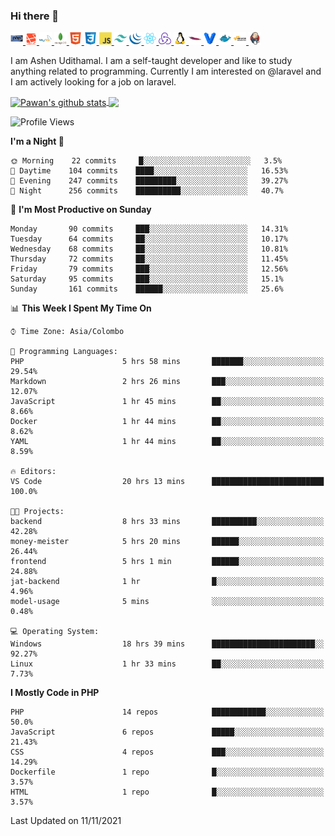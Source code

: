 ### Hi there 👋

<a align="center" href="https://github.com/ashenud"> <img width="20px" src="https://raw.githubusercontent.com/devicons/devicon/master/icons/php/php-original.svg" alt="ashenud: PHP" /> <img width="18px" src="https://raw.githubusercontent.com/devicons/devicon/master/icons/laravel/laravel-plain-wordmark.svg" alt="ashenud: Laravel" /> <img width="20px" src="https://raw.githubusercontent.com/devicons/devicon/master/icons/mysql/mysql-original-wordmark.svg" alt="ashenud: MySQL" /> <img width="20px" src="https://raw.githubusercontent.com/devicons/devicon/master/icons/mongodb/mongodb-original-wordmark.svg" alt="ashenud: mongoDB" />  <img width="20px" src="https://raw.githubusercontent.com/devicons/devicon/master/icons/html5/html5-original.svg" alt="ashenud: HTML5" /> <img width="20px" src="https://raw.githubusercontent.com/devicons/devicon/master/icons/css3/css3-original.svg" alt="ashenud: CSS3" /> <img width="20px" src="https://raw.githubusercontent.com/devicons/devicon/master/icons/javascript/javascript-original.svg" alt="ashenud: Javascript" /> <img width="20px" src="https://raw.githubusercontent.com/devicons/devicon/master/icons/tailwindcss/tailwindcss-plain.svg" alt="ashenud: Tailwindcss" /> <img width="20px" src="https://raw.githubusercontent.com/devicons/devicon/master/icons/jquery/jquery-original.svg" alt="ashenud: Jquery" /> <img width="20px" src="https://raw.githubusercontent.com/devicons/devicon/master/icons/react/react-original.svg" alt="ashenud: React" /> <img width="20px" src="https://raw.githubusercontent.com/devicons/devicon/master/icons/redux/redux-original.svg" alt="ashenud: Redux" /> <img width="20px" src="https://raw.githubusercontent.com/devicons/devicon/master/icons/linux/linux-original.svg" alt="ashenud: Linux" /> <img width="20px" src="https://raw.githubusercontent.com/devicons/devicon/master/icons/apache/apache-original.svg" alt="ashenud: Apache" /> <img width="20px" src="https://raw.githubusercontent.com/devicons/devicon/master/icons/vagrant/vagrant-original.svg" alt="ashenud: Vagrant" /> <img width="20px" src="https://raw.githubusercontent.com/devicons/devicon/master/icons/docker/docker-original.svg" alt="ashenud: Docker" /> <img width="20px" src="https://raw.githubusercontent.com/devicons/devicon/master/icons/amazonwebservices/amazonwebservices-original-wordmark.svg" alt="ashenud: AWS" /> <img width="20px" src="https://raw.githubusercontent.com/devicons/devicon/master/icons/jenkins/jenkins-original.svg" alt="ashenud: Jenkins" /> </a>

I am Ashen Udithamal. I am a self-taught developer and like to study anything related to programming. Currently I am interested on @laravel and I am actively looking for a job on laravel.

<a href="https://github.com/ashenud">
    <img height="150px" align="center" src="https://github-readme-stats.vercel.app/api?username=ashenud&show_icons=true&theme=nord&line_height=27" alt="Pawan's github stats"/>
</a>
<a href="https://github.com/ashenud">
    <img height="150px" align="center" src="https://github-readme-stats.vercel.app/api/top-langs/?username=ashenud&theme=nord&layout=compact&langs_count=6" />
</a>

<!--START_SECTION:waka-->
![Profile Views](http://img.shields.io/badge/Profile%20Views-105-blue)

**I'm a Night 🦉** 

```text
🌞 Morning    22 commits     █░░░░░░░░░░░░░░░░░░░░░░░░   3.5% 
🌆 Daytime    104 commits    ████░░░░░░░░░░░░░░░░░░░░░   16.53% 
🌃 Evening    247 commits    █████████░░░░░░░░░░░░░░░░   39.27% 
🌙 Night      256 commits    ██████████░░░░░░░░░░░░░░░   40.7%

```
📅 **I'm Most Productive on Sunday** 

```text
Monday       90 commits     ███░░░░░░░░░░░░░░░░░░░░░░   14.31% 
Tuesday      64 commits     ██░░░░░░░░░░░░░░░░░░░░░░░   10.17% 
Wednesday    68 commits     ██░░░░░░░░░░░░░░░░░░░░░░░   10.81% 
Thursday     72 commits     ██░░░░░░░░░░░░░░░░░░░░░░░   11.45% 
Friday       79 commits     ███░░░░░░░░░░░░░░░░░░░░░░   12.56% 
Saturday     95 commits     ███░░░░░░░░░░░░░░░░░░░░░░   15.1% 
Sunday       161 commits    ██████░░░░░░░░░░░░░░░░░░░   25.6%

```


📊 **This Week I Spent My Time On** 

```text
⌚︎ Time Zone: Asia/Colombo

💬 Programming Languages: 
PHP                      5 hrs 58 mins       ███████░░░░░░░░░░░░░░░░░░   29.54% 
Markdown                 2 hrs 26 mins       ███░░░░░░░░░░░░░░░░░░░░░░   12.07% 
JavaScript               1 hr 45 mins        ██░░░░░░░░░░░░░░░░░░░░░░░   8.66% 
Docker                   1 hr 44 mins        ██░░░░░░░░░░░░░░░░░░░░░░░   8.62% 
YAML                     1 hr 44 mins        ██░░░░░░░░░░░░░░░░░░░░░░░   8.59%

🔥 Editors: 
VS Code                  20 hrs 13 mins      █████████████████████████   100.0%

🐱‍💻 Projects: 
backend                  8 hrs 33 mins       ██████████░░░░░░░░░░░░░░░   42.28% 
money-meister            5 hrs 20 mins       ██████░░░░░░░░░░░░░░░░░░░   26.44% 
frontend                 5 hrs 1 min         ██████░░░░░░░░░░░░░░░░░░░   24.88% 
jat-backend              1 hr                █░░░░░░░░░░░░░░░░░░░░░░░░   4.96% 
model-usage              5 mins              ░░░░░░░░░░░░░░░░░░░░░░░░░   0.48%

💻 Operating System: 
Windows                  18 hrs 39 mins      ███████████████████████░░   92.27% 
Linux                    1 hr 33 mins        ██░░░░░░░░░░░░░░░░░░░░░░░   7.73%

```

**I Mostly Code in PHP** 

```text
PHP                      14 repos            ████████████░░░░░░░░░░░░░   50.0% 
JavaScript               6 repos             █████░░░░░░░░░░░░░░░░░░░░   21.43% 
CSS                      4 repos             ███░░░░░░░░░░░░░░░░░░░░░░   14.29% 
Dockerfile               1 repo              █░░░░░░░░░░░░░░░░░░░░░░░░   3.57% 
HTML                     1 repo              █░░░░░░░░░░░░░░░░░░░░░░░░   3.57%

```



 Last Updated on 11/11/2021
<!--END_SECTION:waka-->
